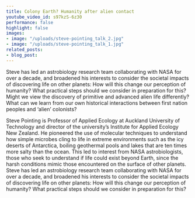 ```yaml
---
title: Colony Earth? Humanity after alien contact
youtube_video_id: s97kzS-6z30
performance: false
highlight: false
images:
- image: "/uploads/steve-pointing_talk_2.jpg"
- image: "/uploads/steve-pointing_talk_1.jpg"
related_posts:
- blog_post: 
---
```


Steve has led an astrobiology research team collaborating with NASA for over a decade, and broadened his interests to consider the societal impacts of discovering life on other planets: How will this change our perception of humanity? What practical steps should we consider in preparation for this? Might we view the discovery of primitive and advanced alien life differently? What can we learn from our own historical interactions between first nation peoples and ‘alien’ colonists?

Steve Pointing is Professor of Applied Ecology at Auckland University of Technology and director of the university’s Institute for Applied Ecology New Zealand. He pioneered the use of molecular techniques to understand how simple microbes cling to life in extreme environments such as the icy deserts of Antarctica, boiling geothermal pools and lakes that are ten times more salty than the ocean. This led to interest from NASA astrobiologists, those who seek to understand if life could exist beyond Earth, since the harsh conditions mimic those encountered on the surface of other planets. Steve has led an astrobiology research team collaborating with NASA for over a decade, and broadened his interests to consider the societal impacts of discovering life on other planets: How will this change our perception of humanity? What practical steps should we consider in preparation for this?
